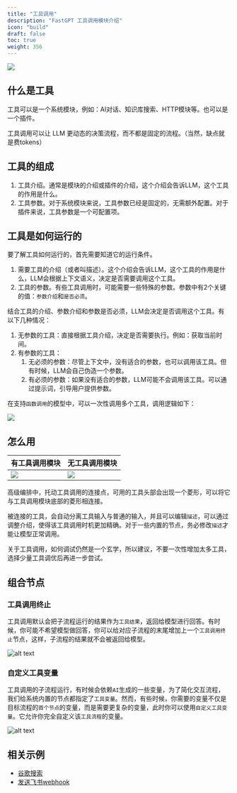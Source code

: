 ```yaml
---
title: "工具调用"
description: "FastGPT 工具调用模块介绍"
icon: "build"
draft: false
toc: true
weight: 356
---
```


![](/imgs/flow-tool1.png)

## 什么是工具

工具可以是一个系统模块，例如：AI对话、知识库搜索、HTTP模块等。也可以是一个插件。

工具调用可以让 LLM 更动态的决策流程，而不都是固定的流程。（当然，缺点就是费tokens）

## 工具的组成

1. 工具介绍。通常是模块的介绍或插件的介绍，这个介绍会告诉LLM，这个工具的作用是什么。
2. 工具参数。对于系统模块来说，工具参数已经是固定的，无需额外配置。对于插件来说，工具参数是一个可配置项。

## 工具是如何运行的

要了解工具如何运行的，首先需要知道它的运行条件。

1. 需要工具的介绍（或者叫描述）。这个介绍会告诉LLM，这个工具的作用是什么，LLM会根据上下文语义，决定是否需要调用这个工具。
2. 工具的参数。有些工具调用时，可能需要一些特殊的参数。参数中有2个关键的值：`参数介绍`和`是否必须`。

结合工具的介绍、参数介绍和参数是否必须，LLM会决定是否调用这个工具。有以下几种情况：


1. 无参数的工具：直接根据工具介绍，决定是否需要执行。例如：获取当前时间。
2. 有参数的工具：
   1. 无必须的参数：尽管上下文中，没有适合的参数，也可以调用该工具。但有时候，LLM会自己伪造一个参数。
   2. 有必须的参数：如果没有适合的参数，LLM可能不会调用该工具。可以通过提示词，引导用户提供参数。

在支持`函数调用`的模型中，可以一次性调用多个工具，调用逻辑如下：

![](/imgs/flow-tool2.png)

## 怎么用

| 有工具调用模块 | 无工具调用模块 |
| --- | --- |
| ![](/imgs/flow-tool3.png) | ![](/imgs/flow-tool4.png) |

高级编排中，托动工具调用的连接点，可用的工具头部会出现一个菱形，可以将它与工具调用模块底部的菱形相连接。

被连接的工具，会自动分离工具输入与普通的输入，并且可以编辑`描述`，可以通过调整介绍，使得该工具调用时机更加精确。对于一些内置的节点，务必修改`描述`才能让模型正常调用。

关于工具调用，如何调试仍然是一个玄学，所以建议，不要一次性增加太多工具，选择少量工具调优后再进一步尝试。

## 组合节点

### 工具调用终止

工具调用默认会把子流程运行的结果作为`工具结果`，返回给模型进行回答。有时候，你可能不希望模型做回答，你可以给对应子流程的末尾增加上一个`工具调用终止`节点，这样，子流程的结果就不会被返回给模型。

![alt text](/imgs/image-3.png)

### 自定义工具变量

工具调用的子流程运行，有时候会依赖`AI`生成的一些变量，为了简化交互流程，我们给系统内置的节点都指定了`工具变量`。然而，有些时候，你需要的变量不仅是目标流程的`首个节点`的变量，而是需要更复杂的变量，此时你可以使用`自定义工具变量`。它允许你完全自定义该`工具流程`的变量。

![alt text](/imgs/image-4.png)

## 相关示例

- [谷歌搜索](/docs/workflow/examples/google_search/)
- [发送飞书webhook](/docs/workflow/examples/feishu_webhook/)